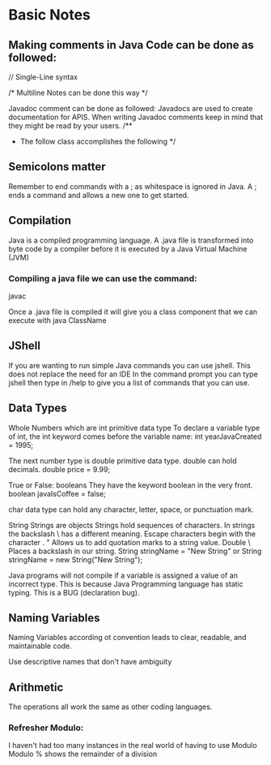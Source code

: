 # Basic Notes
## Making comments in Java Code can be done as followed: 
// Single-Line syntax 

/* 
Multiline Notes can be done this way
*/

Javadoc comment can be done as followed: 
Javadocs are used to create documentation for APIS. 
When writing Javadoc comments keep in mind that they might be read by your users.
/**
* The follow class accomplishes the following
*/

## Semicolons matter

Remember to end commands with a ; as whitespace is ignored in Java. A ; ends a command and allows a new one to get started.

## Compilation 

Java is a compiled programming language. A .java file is transformed into byte code by a compiler before it is executed by a Java Virtual Machine (JVM)

### Compiling a java file we can use the command: 
javac 

Once a .java file is compiled it will give you a class component that we can execute with 
java ClassName

## JShell
If you are wanting to run simple Java commands you can use jshell. This does not replace the need for an IDE
In the command prompt you can type jshell then type in /help to give you a list of commands that you can use.


## Data Types

Whole Numbers which are int primitive data type
To declare a variable type of int, the int keyword comes before the variable name: 
int yearJavaCreated = 1995;

The next number type is double primitive data type. double can hold decimals.
double price = 9.99;

True or False: booleans
They have the keyword boolean in the very front. 
boolean javaIsCoffee = false;

char data type can hold any character, letter, space, or punctuation mark.

String 
Strings are objects
Strings hold sequences of characters. 
In strings the backslash \ has a different meaning. Escape characters begin with the character \. 
\" Allows us to add quotation marks to a string value. 
Double \\ Places a backslash in our string.
String stringName = "New String" or 
String stringName = new String("New String");

Java programs will not compile if a variable is assigned a value of an incorrect type. This is because Java Programming language has static typing. This is a BUG (declaration bug).

## Naming Variables 

Naming Variables according ot convention leads to clear, readable, and maintainable code. 

Use descriptive names that don't have ambiguity

## Arithmetic 
The operations all work the same as other coding languages. 

### Refresher Modulo: 
I haven't had too many instances in the real world of having to use Modulo 
Modulo % shows the remainder of a division 





